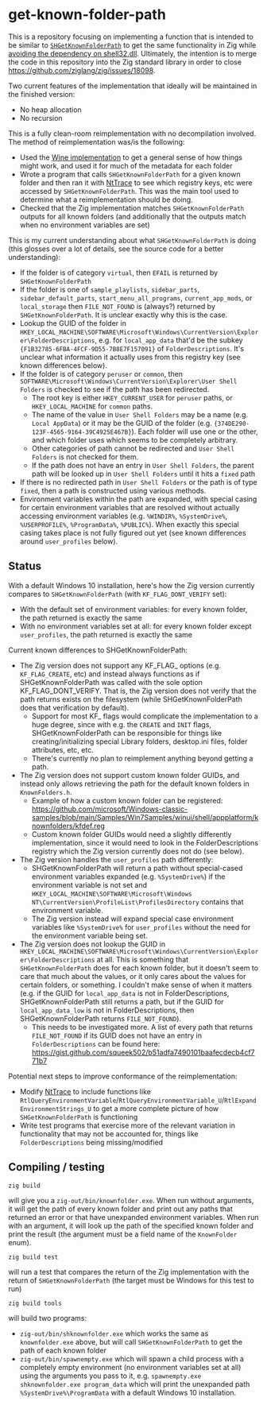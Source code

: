 get-known-folder-path
=====================

This is a repository focusing on implementing a function that is intended to be similar to [`SHGetKnownFolderPath`](https://learn.microsoft.com/en-us/windows/win32/api/shlobj_core/nf-shlobj_core-shgetknownfolderpath) to get the same functionality in Zig while [avoiding the dependency on shell32.dll](https://randomascii.wordpress.com/2018/12/03/a-not-called-function-can-cause-a-5x-slowdown/). Ultimately, the intention is to merge the code in this repository into the Zig standard library in order to close https://github.com/ziglang/zig/issues/18098.

Two current features of the implementation that ideally will be maintained in the finished version:

- No heap allocation
- No recursion

This is a fully clean-room reimplementation with no decompilation involved. The method of reimplementation was/is the following:

- Used the [Wine implementation](https://gitlab.winehq.org/wine/wine/-/blob/master/dlls/shell32/shellpath.c#L3514) to get a general sense of how things might work, and used it for much of the metadata for each folder
- Wrote a program that calls `SHGetKnownFolderPath` for a given known folder and then ran it with [NtTrace](https://github.com/rogerorr/NtTrace) to see which registry keys, etc were accessed by `SHGetKnownFolderPath`. This was the main tool used to determine what a reimplementation should be doing.
- Checked that the Zig implementation matches `SHGetKnownFolderPath` outputs for all known folders (and additionally that the outputs match when no environment variables are set)

This is my current understanding about what `SHGetKnownFolderPath` is doing (this glosses over a lot of details, see the source code for a better understanding):

- If the folder is of category `virtual`, then `EFAIL` is returned by `SHGetKnownFolderPath`
- If the folder is one of `sample_playlists`, `sidebar_parts`, `sidebar_default_parts`, `start_menu_all_programs`, `current_app_mods`, or `local_storage` then `FILE_NOT_FOUND` is (always?) returned by `SHGetKnownFolderPath`. It is unclear exactly why this is the case.
- Lookup the GUID of the folder in `HKEY_LOCAL_MACHINE\SOFTWARE\Microsoft\Windows\CurrentVersion\Explorer\FolderDescriptions`, e.g. for `local_app_data` that'd be the subkey `{F1B32785-6FBA-4FCF-9D55-7B8E7F157091}` of `FolderDescriptions`. It's unclear what information it actually uses from this registry key (see known differences below).
- If the folder is of category `peruser` or `common`, then `SOFTWARE\Microsoft\Windows\CurrentVersion\Explorer\User Shell Folders` is checked to see if the path has been redirected.
  + The root key is either `HKEY_CURRENT_USER` for `peruser` paths, or `HKEY_LOCAL_MACHINE` for `common` paths.
  + The name of the value in `User Shell Folders` may be a name (e.g. `Local AppData`) or it may be the GUID of the folder (e.g. `{374DE290-123F-4565-9164-39C4925E467B}`). Each folder will use one or the other, and which folder uses which seems to be completely arbitrary.
  + Other categories of path cannot be redirected and `User Shell Folders` is not checked for them.
  + If the path does not have an entry in `User Shell Folders`, the parent path will be looked up in `User Shell Folders` until it hits a `fixed` path
- If there is no redirected path in `User Shell Folders` or the path is of type `fixed`, then a path is constructed using various methods.
- Environment variables within the path are expanded, with special casing for certain environment variables that are resolved without actually accessing environment variables (e.g. `%WINDIR%`, `%SystemDrive%`, `%USERPROFILE%`, `%ProgramData%`, `%PUBLIC%`). When exactly this special casing takes place is not fully figured out yet (see known differences around `user_profiles` below).

## Status

With a default Windows 10 installation, here's how the Zig version currently compares to `SHGetKnownFolderPath` (with `KF_FLAG_DONT_VERIFY` set):

- With the default set of environment variables: for every known folder, the path returned is exactly the same 
- With no environment variables set at all: for every known folder except `user_profiles`, the path returned is exactly the same

Current known differences to SHGetKnownFolderPath:

- The Zig version does not support any KF_FLAG_ options (e.g. `KF_FLAG_CREATE`, etc) and instead always functions as if SHGetKnownFolderPath was called with the sole option KF_FLAG_DONT_VERIFY. That is, the Zig version does not verify that the path returns exists on the filesystem (while SHGetKnownFolderPath does that verification by default).
  + Support for most KF_ flags would complicate the implementation to a huge degree, since with e.g. the `CREATE` and `INIT` flags, SHGetKnownFolderPath can be responsible for things like creating/initializing special Library folders, desktop.ini files, folder attributes, etc, etc.
  + There's currently no plan to reimplement anything beyond getting a path.
- The Zig version does not support custom known folder GUIDs, and instead only allows retrieving the path for the default known folders in `KnownFolders.h`.
  + Example of how a custom known folder can be registered: https://github.com/microsoft/Windows-classic-samples/blob/main/Samples/Win7Samples/winui/shell/appplatform/knownfolders/kfdef.reg
  + Custom known folder GUIDs would need a slightly differently implementation, since it would need to look in the FolderDescriptions registry which the Zig version currently does not do (see below).
- The Zig version handles the `user_profiles` path differently:
  + SHGetKnownFolderPath will return a path without special-cased environment variables expanded (e.g. `%SystemDrive%`) if the environment variable is not set and `HKEY_LOCAL_MACHINE\SOFTWARE\Microsoft\Windows NT\CurrentVersion\ProfileList\ProfilesDirectory` contains that environment variable.
  + The Zig version instead will expand special case environment variables like `%SystemDrive%` for `user_profiles` without the need for the environment variable being set.
- The Zig version does not lookup the GUID in `HKEY_LOCAL_MACHINE\SOFTWARE\Microsoft\Windows\CurrentVersion\Explorer\FolderDescriptions` at all. This is something that `SHGetKnownFolderPath` does for each known folder, but it doesn't seem to care that much about the values, or it only cares about the values for certain folders, or something. I couldn't make sense of when it matters (e.g. if the GUID for `local_app_data` is not in FolderDescriptions, SHGetKnownFolderPath still returns a path, but if the GUID for `local_app_data_low` is not in FolderDescriptions, then SHGetKnownFolderPath returns `FILE_NOT_FOUND`).
  + This needs to be investigated more. A list of every path that returns `FILE_NOT_FOUND` if its GUID does not have an entry in `FolderDescriptions` can be found here: https://gist.github.com/squeek502/b51adfa7490101baafecdecb4cf771b7

Potential next steps to improve conformance of the reimplementation:

- Modify [NtTrace](https://github.com/rogerorr/NtTrace) to include functions like `RtlQueryEnvironmentVariable`/`RtlQueryEnvironmentVariable_U`/`RtlExpandEnvironmentStrings_U` to get a more complete picture of how `SHGetKnownFolderPath` is functioning
- Write test programs that exercise more of the relevant variation in functionality that may not be accounted for, things like `FolderDescriptions` being missing/modified

## Compiling / testing

```
zig build
```

will give you a `zig-out/bin/knownfolder.exe`. When run without arguments, it will get the path of every known folder and print out any paths that returned an error or that have unexpanded environment variables. When run with an argument, it will look up the path of the specified known folder and print the result (the argument must be a field name of the `KnownFolder` enum).

```
zig build test
```

will run a test that compares the return of the Zig implementation with the return of `SHGetKnownFolderPath` (the target must be Windows for this test to run)

```
zig build tools
```

will build two programs:

- `zig-out/bin/shknownfolder.exe` which works the same as `knownfolder.exe` above, but will call `SHGetKnownFolderPath` to get the path of each known folder
- `zig-out/bin/spawnempty.exe` which will spawn a child process with a completely empty environment (no environment variables set at all) using the arguments you pass to it, e.g. `spawnempty.exe shknownfolder.exe program_data` which will print the unexpanded path `%SystemDrive%\ProgramData` with a default Windows 10 installation.
